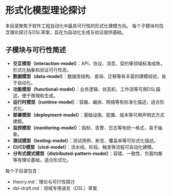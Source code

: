 # 形式化模型理论探讨

本目录聚焦于软件工程自动化中最具可行性的形式化建模方向。
每个子模块均包含理论探讨与DSL草案，旨在为自动化生成与验证提供基础。

## 子模块与可行性简述

- **交互模型（interaction-model）**：API、协议、消息、契约等领域标准成熟，形式化抽象和验证可行性高。
- **数据模型（data-model）**：数据库结构、查询、迁移等有丰富的建模经验，易于自动化。
- **功能模型（functional-model）**：业务逻辑、状态机、工作流等可用DSL描述，便于推理和生成。
- **运行时模型（runtime-model）**：容器、编排、网络等有标准化描述，适合形式化。
- **部署模型（deployment-model）**：基础设施、配置、版本等可用声明式方式建模。
- **监控模型（monitoring-model）**：指标、告警、日志等有统一格式，易于抽象。
- **测试模型（testing-model）**：测试用例、断言、覆盖率等可形式化描述。
- **CI/CD模型（cicd-model）**：流水线、阶段、触发等流程可自动化建模。
- **分布式模式模型（distributed-pattern-model）**：容错、一致性、负载均衡等有理论基础，适合形式化。

每个子目录包含：

- theory.md：理论与可行性探讨
- dsl-draft.md：领域专用语言（DSL）草案
